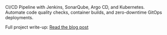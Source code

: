 CI/CD Pipeline with Jenkins, SonarQube, Argo CD, and Kubernetes. Automate code quality checks, container builds, and zero-downtime GitOps deployments. 

Full project write-up: [Read the blog post](https://dhyey-project-portfolio.hashnode.dev/cicd-pipeline-with-jenkins-sonarqube-argo-cd-and-kubernetes)
